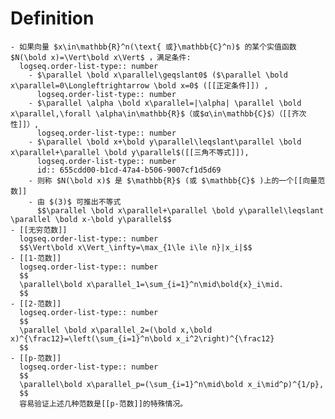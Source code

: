 # Definition
	- 如果向量 $x\in\mathbb{R}^n(\text{ 或}\mathbb{C}^n)$ 的某个实值函数 $N(\bold x)=\Vert\bold x\Vert$ ，满足条件:
	  logseq.order-list-type:: number
		- $\parallel \bold x\parallel\geqslant0$ ($\parallel \bold x\parallel=0\Longleftrightarrow \bold x=0$ ([[正定条件]]) ,
		  logseq.order-list-type:: number
		- $\parallel \alpha \bold x\parallel=|\alpha| \parallel \bold x\parallel,\forall \alpha\in\mathbb{R}$（或$α\in\mathbb{C}$）（[[齐次性]]）,
		  logseq.order-list-type:: number
		- $\parallel \bold x+\bold y\parallel\leqslant\parallel \bold x\parallel+\parallel \bold y\parallel$([[三角不等式]]),
		  logseq.order-list-type:: number
		  id:: 655cdd00-b1cd-47a4-b506-9007cf1d5d69
		- 则称 $N(\bold x)$ 是 $\mathbb{R}$ (或 $\mathbb{C}$ )上的一个[[向量范数]]
		- 由 $(3)$ 可推出不等式
		  $$\parallel \bold x\parallel+\parallel \bold y\parallel\leqslant \parallel \bold x-\bold y\parallel$$
	- [[无穷范数]]
	  logseq.order-list-type:: number
	  $$\Vert\bold x\Vert_\infty=\max_{1\le i\le n}|x_i|$$
	- [[1-范数]]
	  logseq.order-list-type:: number
	  $$
	  \parallel\bold x\parallel_1=\sum_{i=1}^n\mid\bold{x}_i\mid.
	  $$
	- [[2-范数]]
	  logseq.order-list-type:: number
	  $$
	  \parallel \bold x\parallel_2=(\bold x,\bold x)^{\frac12}=\left(\sum_{i=1}^n\bold x_i^2\right)^{\frac12}
	  $$
	- [[p-范数]]
	  logseq.order-list-type:: number
	  $$
	  \parallel\bold x\parallel_p=(\sum_{i=1}^n\mid\bold x_i\mid^p)^{1/p},
	  $$
	  容易验证上述几种范数是[[p-范数]]的特殊情况。